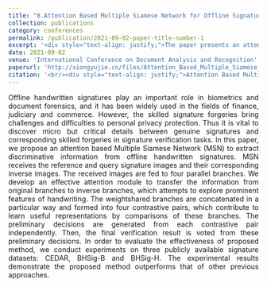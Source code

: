 ```yaml
---
title: "8.Attention Based Multiple Siamese Network for Offline Signature Verification"
collection: publications
category: conferences
permalink: /publication/2021-09-02-paper-title-number-1
excerpt: '<div style="text-align: justify;">The paper presents an attention - based Multiple Siamese Network for offline signature verification. It uses attention modules and contrastive pairs, and shows better performance than previous methods on multiple datasets.</div>'
date: 2021-09-02
venue: 'International Conference on Document Analysis and Recognition'
paperurl: 'http://xiongyujie.cn/files/Attention_Based_Multiple_Siamese_Network_for_Offline_Signature_Verification.pdf'
citation: '<br/><div style="text-align: justify;">Attention Based Multiple Siamese Network for Offline Signature Verification, Y.-J. Xiong* and S.-Y. Cheng, in Proceedings of the International Conference on Document Analysis and Recognition, (2021) pp. 337-349</div>'
---
```


<div style="text-align: justify;">Offline handwritten signatures play an important role in biometrics and document forensics, and it has been widely used in the fields of finance, judiciary and commerce. However, the skilled signature forgeries bring challenges and difficulties to personal privacy protection. Thus it is vital to discover micro but critical details between genuine signatures and corresponding skilled forgeries in signature verification tasks. In this paper, we propose an attention based Multiple Siamese Network (MSN) to extract discriminative information from offline handwritten signatures. MSN receives the reference and query signature images and their corresponding inverse images. The received images are fed to four parallel branches. We develop an effective attention module to transfer the information from original branches to inverse branches, which attempts to explore prominent features of handwriting. The weightshared branches are concatenated in a particular way and formed into four contrastive pairs, which contribute to learn useful representations by comparisons of these branches. The preliminary decisions are generated from each contrastive pair independently. Then, the final verification result is voted from these preliminary decisions. In order to evaluate the effectiveness of proposed method, we conduct experiments on three publicly available signature datasets: CEDAR, BHSig-B and BHSig-H. The experimental results demonstrate the proposed method outperforms that of other previous approaches.</div>

<br/>
